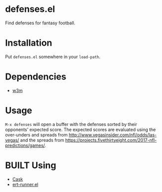 # defenses.el

Find defenses for fantasy football.

# Installation

Put `defenses.el` somewhere in your `load-path`.

# Dependencies

* [w3m](https://github.com/ecbrown/emacs-w3m)

# Usage

`M-x defenses` will open a buffer with the defenses sorted by their
opponents' expected score. The expected scores are evaluated using the
over-unders and spreads from
http://www.vegasinsider.com/nfl/odds/las-vegas/ and the spreads from
https://projects.fivethirtyeight.com/2017-nfl-predictions/games/.

# BUILT Using
* [Cask](https://cask.readthedocs.io/en/latest/)
* [ert-runner.el](https://github.com/rejeep/ert-runner.el)
